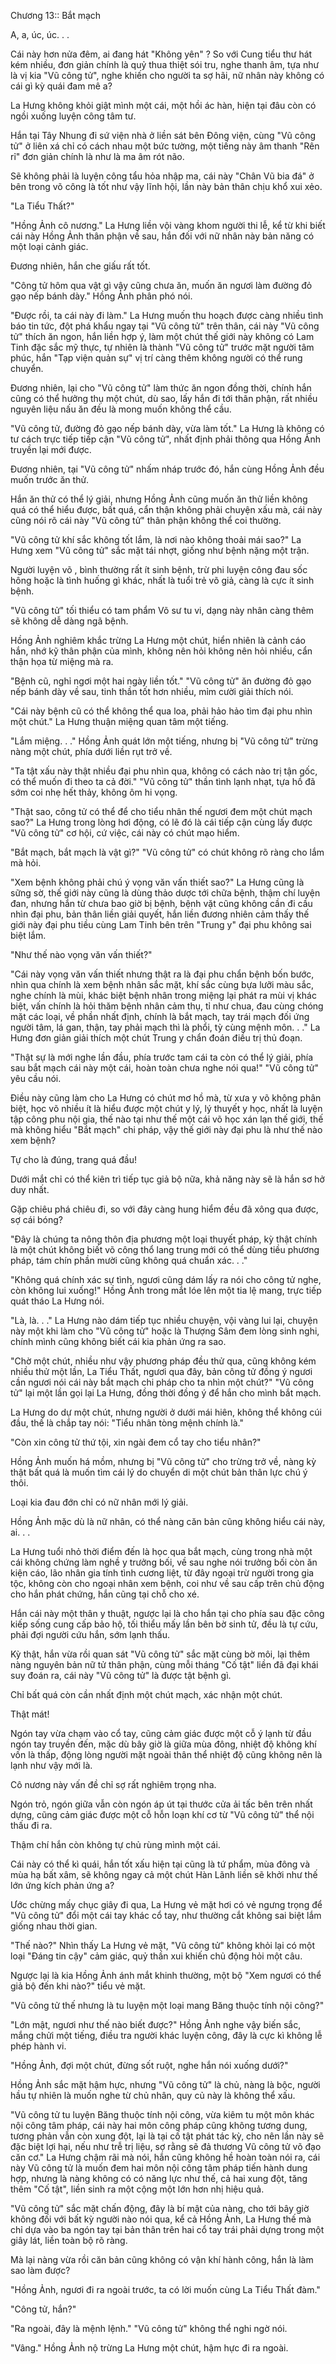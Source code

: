 




Chương 13:: Bắt mạch


A, a, úc, úc. . .

Cái này hơn nửa đêm, ai đang hát "Không yên" ? So với Cung tiểu thư hát kém nhiều, đơn giản chính là quỷ thua thiệt sói tru, nghe thanh âm, tựa như là vị kia "Vũ công tử", nghe khiến cho người ta sợ hãi, nữ nhân này không có cái gì kỳ quái đam mê a?

La Hưng không khỏi giật mình một cái, một hồi ác hàn, hiện tại đâu còn có ngồi xuống luyện công tâm tư.

Hắn tại Tây Nhung đi sứ viện nhà ở liền sát bên Đông viện, cùng "Vũ công tử" ở liên xá chỉ có cách nhau một bức tường, một tiếng này âm thanh "Rên rỉ" đơn giản chính là như là ma âm rót não.

Sẽ không phải là luyện công tẩu hỏa nhập ma, cái này "Chân Vũ bia đá" ở bên trong võ công là tốt như vậy lĩnh hội, lần này bản thân chịu khổ xui xẻo.

"La Tiểu Thất?"

"Hồng Ảnh cô nương." La Hưng liền vội vàng khom người thi lễ, kể từ khi biết cái này Hồng Ảnh thân phận về sau, hắn đối với nữ nhân này bản năng có một loại cảnh giác.

Đương nhiên, hắn che giấu rất tốt.

"Công tử hôm qua vật gì vậy cũng chưa ăn, muốn ăn ngươi làm đường đỏ gạo nếp bánh dày." Hồng Ảnh phân phó nói.

"Được rồi, ta cái này đi làm." La Hưng muốn thu hoạch được càng nhiều tình báo tin tức, đột phá khẩu ngay tại "Vũ công tử" trên thân, cái này "Vũ công tử" thích ăn ngon, hắn liền hợp ý, làm một chút thế giới này không có Lam Tinh đặc sắc mỹ thực, tự nhiên là thành "Vũ công tử" trước mặt người tâm phúc, hắn "Tạp viện quản sự" vị trí càng thêm không người có thể rung chuyển.

Đương nhiên, lại cho "Vũ công tử" làm thức ăn ngon đồng thời, chính hắn cũng có thể hưởng thụ một chút, dù sao, lấy hắn đi tới thân phận, rất nhiều nguyên liệu nấu ăn đều là mong muốn không thể cầu.

"Vũ công tử, đường đỏ gạo nếp bánh dày, vừa làm tốt." La Hưng là không có tư cách trực tiếp tiếp cận "Vũ công tử", nhất định phải thông qua Hồng Ảnh truyền lại mới được.

Đương nhiên, tại "Vũ công tử" nhấm nháp trước đó, hắn cùng Hồng Ảnh đều muốn trước ăn thử.

Hắn ăn thử có thể lý giải, nhưng Hồng Ảnh cũng muốn ăn thử liền không quá có thể hiểu được, bất quá, cẩn thận không phải chuyện xấu mà, cái này cũng nói rõ cái này "Vũ công tử" thân phận không thể coi thường.

"Vũ công tử khí sắc không tốt lắm, là nơi nào không thoải mái sao?" La Hưng xem "Vũ công tử" sắc mặt tái nhợt, giống như bệnh nặng một trận.

Người luyện võ , bình thường rất ít sinh bệnh, trừ phi luyện công đau sốc hông hoặc là tình huống gì khác, nhất là tuổi trẻ võ giả, càng là cực ít sinh bệnh.

"Vũ công tử" tối thiểu có tam phẩm Võ sư tu vi, dạng này nhân càng thêm sẽ không dễ dàng ngã bệnh.

Hồng Ảnh nghiêm khắc trừng La Hưng một chút, hiển nhiên là cảnh cáo hắn, nhớ kỹ thân phận của mình, không nên hỏi không nên hỏi nhiều, cẩn thận họa từ miệng mà ra.

"Bệnh cũ, nghỉ ngơi một hai ngày liền tốt." "Vũ công tử" ăn đường đỏ gạo nếp bánh dày về sau, tinh thần tốt hơn nhiều, mỉm cười giải thích nói.

"Cái này bệnh cũ có thể không thể qua loa, phải hảo hảo tìm đại phu nhìn một chút." La Hưng thuận miệng quan tâm một tiếng.

"Lắm miệng. . ." Hồng Ảnh quát lớn một tiếng, nhưng bị "Vũ công tử" trừng nàng một chút, phía dưới liền rụt trở về.

"Ta tật xấu này thật nhiều đại phu nhìn qua, không có cách nào trị tận gốc, có thể muốn đi theo ta cả đời." "Vũ công tử" thần tình lạnh nhạt, tựa hồ đã sớm coi nhẹ hết thảy, không ôm hi vọng.

"Thật sao, công tử có thể để cho tiểu nhân thế ngươi đem một chút mạch sao?" La Hưng trong lòng hơi động, có lẽ đó là cái tiếp cận cùng lấy được "Vũ công tử" cơ hội, cứ việc, cái này có chút mạo hiểm.

"Bắt mạch, bắt mạch là vật gì?" "Vũ công tử" có chút không rõ ràng cho lắm mà hỏi.

"Xem bệnh không phải chú ý vọng văn vấn thiết sao?" La Hưng cũng là sững sờ, thế giới này cũng là dùng thảo dược tới chữa bệnh, thậm chí luyện đan, nhưng hắn từ chưa bao giờ bị bệnh, bệnh vặt cũng không cần đi cầu nhìn đại phu, bản thân liền giải quyết, hắn liền đương nhiên cảm thấy thế giới này đại phu tiều cùng Lam Tinh bên trên "Trung y" đại phu không sai biệt lắm.

"Như thế nào vọng văn vấn thiết?"

"Cái này vọng văn vấn thiết nhưng thật ra là đại phu chẩn bệnh bốn bước, nhìn qua chính là xem bệnh nhân sắc mặt, khí sắc cùng bựa lưỡi màu sắc, nghe chính là mùi, khác biệt bệnh nhân trong miệng lại phát ra mùi vị khác biệt, vấn chính là hỏi thăm bệnh nhân cảm thụ, tỉ như chua, đau cùng chóng mặt các loại, về phần nhất định, chính là bắt mạch, tay trái mạch đối ứng người tâm, lá gan, thận, tay phải mạch thì là phổi, tỳ cùng mệnh môn. . ." La Hưng đơn giản giải thích một chút Trung y chẩn đoán điều trị thủ đoạn.

"Thật sự là mới nghe lần đầu, phía trước tam cái ta còn có thể lý giải, phía sau bắt mạch cái này một cái, hoàn toàn chưa nghe nói qua!" "Vũ công tử" yêu cầu nói.

Điều này cũng làm cho La Hưng có chút mơ hồ mà, từ xưa y võ không phân biệt, học võ nhiều ít là hiểu được một chút y lý, lý thuyết y học, nhất là luyện tập công phu nội gia, thế nào tại như thế một cái võ học xán lạn thế giới, thế mà không hiểu "Bắt mạch" chi pháp, vậy thế giới này đại phu là như thế nào xem bệnh?

Tự cho là đúng, trang quá đầu!

Dưới mắt chỉ có thể kiên trì tiếp tục giả bộ nữa, khả năng này sẽ là hắn sơ hở duy nhất.

Gặp chiêu phá chiêu đi, so với đây càng hung hiểm đều đã xông qua được, sợ cái bóng?

"Đây là chúng ta nông thôn địa phương một loại thuyết pháp, kỳ thật chính là một chút không biết võ công thổ lang trung mới có thể dùng tiều phương pháp, tám chín phần mười cũng không quá chuẩn xác. . ."

"Không quá chính xác sự tình, ngươi cũng dám lấy ra nói cho công tử nghe, còn không lui xuống!" Hồng Ảnh trong mắt lóe lên một tia lệ mang, trực tiếp quát tháo La Hưng nói.

"Là, là. . ." La Hưng nào dám tiếp tục nhiều chuyện, vội vàng lui lại, chuyện này một khi làm cho "Vũ công tử" hoặc là Thượng Sâm đem lòng sinh nghi, chính mình cũng không biết cái kia phản ứng ra sao.

"Chờ một chút, nhiều như vậy phương pháp đều thử qua, cũng không kém nhiều thử một lần, La Tiểu Thất, ngươi qua đây, bản công tử đồng ý ngươi cần ngươi nói cái này bắt mạch chi pháp cho ta nhìn một chút?" "Vũ công tử" lại một lần gọi lại La Hưng, đồng thời đồng ý để hắn cho mình bắt mạch.

La Hưng do dự một chút, nhưng người ở dưới mái hiên, không thể không cúi đầu, thế là chắp tay nói: "Tiểu nhân tòng mệnh chính là."

"Còn xin công tử thứ tội, xin ngài đem cổ tay cho tiểu nhân?"

Hồng Ảnh muốn há mồm, nhưng bị "Vũ công tử" cho trừng trở về, nàng kỳ thật bất quá là muốn tìm cái lý do chuyển di một chút bản thân lực chú ý thôi.

Loại kia đau đớn chỉ có nữ nhân mới lý giải.

Hồng Ảnh mặc dù là nữ nhân, có thể nàng căn bản cũng không hiểu cái này, ai. . .

La Hưng tuổi nhỏ thời điểm đến là học qua bắt mạch, cùng trong nhà một cái không chứng làm nghề y trưởng bối, về sau nghe nói trưởng bối còn ăn kiện cáo, lão nhân gia tính tình cương liệt, từ đây ngoại trừ người trong gia tộc, không còn cho ngoại nhân xem bệnh, coi như về sau cấp trên chủ động cho hắn phát chứng, hắn cũng tại chỗ cho xé.

Hắn cái này một thân y thuật, ngược lại là cho hắn tại cho phía sau đặc công kiếp sống cung cấp bảo hộ, tối thiểu mấy lần bên bờ sinh tử, đều là tự cứu, phải đợi người cứu hắn, sớm lạnh thấu.

Kỳ thật, hắn vừa rồi quan sát "Vũ công tử" sắc mặt cùng bờ môi, lại thêm nàng nguyên bản nữ tử thân phận, cùng mỗi tháng "Cố tật" liền đã đại khái suy đoán ra, cái này "Vũ công tử" là được tật bệnh gì.

Chỉ bất quá còn cần nhất định một chút mạch, xác nhận một chút.

Thật mát!

Ngón tay vừa chạm vào cổ tay, cũng cảm giác được một cỗ ý lạnh từ đầu ngón tay truyền đến, mặc dù bây giờ là giữa mùa đông, nhiệt độ không khí vốn là thấp, động lòng người mặt ngoài thân thể nhiệt độ cũng không nên là lạnh như vậy mới là.

Cô nương này vấn đề chỉ sợ rất nghiêm trọng nha.

Ngón trỏ, ngón giữa vẫn còn ngón áp út tại thước cửa ải tấc bên trên nhất dựng, cũng cảm giác được một cỗ hỗn loạn khí cơ từ "Vũ công tử" thể nội thấu đi ra.

Thậm chí hắn còn không tự chủ rùng mình một cái.

Cái này có thể kì quái, hắn tốt xấu hiện tại cũng là tứ phẩm, mùa đông và mùa hạ bất xâm, sẽ không ngay cả một chút Hàn Lãnh liền sẽ khởi như thế lớn ứng kích phản ứng a?

Ước chừng mấy chục giây đi qua, La Hưng vẻ mặt hơi có vẻ ngưng trọng để "Vũ công tử" đổi một cái tay khác cổ tay, như thường cắt không sai biệt lắm giống nhau thời gian.

"Thế nào?" Nhìn thấy La Hưng vẻ mặt, "Vũ công tử" không khỏi lại có một loại "Đáng tin cậy" cảm giác, quỷ thần xui khiến chủ động hỏi một câu.

Ngược lại là kia Hồng Ảnh ánh mắt khinh thường, một bộ "Xem ngươi có thể giả bộ đến khi nào?" tiểu vẻ mặt.

"Vũ công tử thế nhưng là tu luyện một loại mang Băng thuộc tính nội công?"

"Lớn mật, ngươi như thế nào biết được?" Hồng Ảnh nghe vậy biến sắc, mắng chửi một tiếng, điều tra người khác luyện công, đây là cực kì không lễ phép hành vi.

"Hồng Ảnh, đợi một chút, đừng sốt ruột, nghe hắn nói xuống dưới?"

Hồng Ảnh sắc mặt hậm hực, nhưng "Vũ công tử" là chủ, nàng là bộc, người hầu tự nhiên là muốn nghe từ chủ nhân, quy củ này là không thể xấu.

"Vũ công tử tu luyện Băng thuộc tính nội công, vừa kiêm tu một môn khác nội công tâm pháp, cái này hai môn công pháp cũng không tương dung, tương phản vẫn còn xung đột, lại là tại cố tật phát tác kỳ, cho nên lần này sẽ đặc biệt lợi hại, nếu như trễ trị liệu, sợ rằng sẽ đả thương Vũ công tử võ đạo căn cơ." La Hưng chậm rãi mà nói, hắn cũng không hề hoàn toàn nói ra, cái này Vũ công tử là muốn đem hai môn nội công tâm pháp tiến hành dung hợp, nhưng là nàng không có có năng lực như thế, cả hai xung đột, tăng thêm "Cố tật", liền sinh ra một cộng một lớn hơn nhị hiệu quả.

"Vũ công tử" sắc mặt chấn động, đây là bí mật của nàng, cho tới bây giờ không đối với bất kỳ người nào nói qua, kể cả Hồng Ảnh, La Hưng thế mà chỉ dựa vào ba ngón tay tại bản thân trên hai cổ tay trái phải dựng trong một giây lát, liền toàn bộ rõ ràng.

Mà lại nàng vừa rồi căn bản cũng không có vận khí hành công, hắn là làm sao làm được?

"Hồng Ảnh, ngươi đi ra ngoài trước, ta có lời muốn cùng La Tiểu Thất đàm."

"Công tử, hắn?"

"Ra ngoài, đây là mệnh lệnh." "Vũ công tử" không thể nghi ngờ nói.

"Vâng." Hồng Ảnh nộ trừng La Hưng một chút, hậm hực đi ra ngoài.




